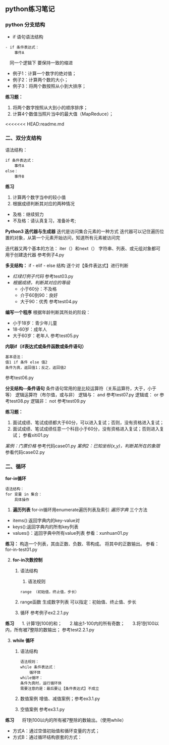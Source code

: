 ## python练习笔记

### python   分支结构

- if   语句语法结构
```
- if 条件表达式：
    事件A
```
&ensp;&ensp;同一个逻辑下   要保持一致的缩进
- 例子1：计算一个数字的绝对值；
- 例子2：计算两个数的大小；
- 例子3：将两个数按照从小到大排序；

**练习题：**
1. 将两个数字按照从大到小的顺序排序；
2. 计算4个数值当照片当中的最大值（MapReduce）；

<<<<<<< HEAD:readme.md

### 二、双分支结构
语法结构：
```
if 条件表达式：
    事件A
else：
    事件B
```
**练习**
1. 计算两个数字当中的较小值
2. 根据成绩判断其对应的两种情况
- 及格：继续努力
- 不及格：请认真复习，准备补考;
  
**Python3 迭代器与生成器**
迭代是访问集合元素的一种方式
迭代器可以记住遍历位置的对象，从第一个元素开始访问，知道所有元素被访问完

迭代器又两个基本的方法：
iter（）和next（）
字符串、列表、或元组对象都可用于创建迭代器
参考例子4.py

**多支结构：**
if - elif - else 结构
逐个对【条件表达式】进行判断
- *红绿灯例子代码*
参考test03.py
- *根据成绩，判断其对应的等级*
    - 小于60分：不及格
    - 介于60到90：良好
    - 大于90：优秀
参考test04.py

**编写一个程序**
根据年龄判断其所处的阶段：
- 小于18岁：青少年儿童
- 18-60岁：成年人
- 大于60岁：老年人
参考test05.py


**内联if（if表达式或条件函数或条件语句）**
```
基本语法：
值1 if 条件 else 值2
条件为真，返回值1；反之，返回值2
```
参考test06.py

**分支结构--条件语句**
条件语句常用的是比较运算符（关系运算符，大于，小于等）
逻辑运算符（布尔值，或与非）
逻辑与：
and
参考test07.py
逻辑或：
or
参考test08.py
逻辑非：
not
参考test09.py

**练习题：**
1. 面试成绩、笔试成绩都大于60分，可以进入复试；否则，没有资格进入复试；
2. 面试成绩、笔试成绩任意一个科目小于60分，没有资格进入复试；否则进入复试；
参看xiti01.py

*案例：门票价格*
参考代码case01.py
*案例2：已知坐标(x,y)，判断其所在的象限*
参看代码case02.py

### 二、循环
**for-in循环**
```
语法结构：
for 变量 in 集合：
    具体操作
```
1. **遍历列表**
for-in循环用enumerate遍历列表及索引
 *遍历字典*
 三个方法
-  items():返回字典内的key-value对
 - keys():返回字典内的所有key列表
- values()：返回字典中所有value列表
 参看：xunhuan01.py

**练习：**
构造一个列表，其由正数、负数、零构成。
将其中的正数输出。
参看：for-in-test01.py

2. **for-in次数控制**
    1. 语法结构
       1. 语法规则
        ```
        range （初始值，终止值，步长）
        ```
    
    2. range函数
        生成数字列表
        可以指定：初始值、终止值、步长
        
    3. 循环
        参考例子ex2.2.1.py

**练习**
&ensp;&ensp;&ensp;1. 计算1到100的和；
&ensp;&ensp;&ensp;2.输出1-100内的所有奇数；
&ensp;&ensp;&ensp;3.将1到100以内，所有被7整除的数输出；
参考test2.2.1.py

3. **while 循环**
    1. 语法结构
        ```
        语法规则：
        while 条件表达式：
            循环体
        while循环：
        条件为真时，运行循环体
        需要注意的是：最后要让【条件表达式】不成立 
        ```
      
    2. 数值案例
          增值、减值案例；参考ex3.1.py
    3. 空值案例
        参考ex3.1.py

**练习**
&ensp;&ensp;&ensp;将1到100以内的所有被7整除的数输出。（使用while）

- 方式A：通过空值初始值和循环变量的方式；
- 方式B：通过循环结构嵌套的方式：
  